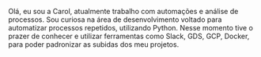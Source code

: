 Olá, eu sou a Carol, atualmente trabalho com automações e análise de processos. 
Sou curiosa na área de desenvolvimento voltado para automatizar processos repetidos, utilizando Python. 
Nesse momento tive o prazer de conhecer e utilizar ferramentas como Slack, GDS, GCP, Docker, para poder padronizar as subidas dos meu projetos.


<!---
carolcaban/carolcaban is a ✨ special ✨ repository because its `README.md` (this file) appears on your GitHub profile.
You can click the Preview link to take a look at your changes.
--->
